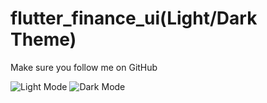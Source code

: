 # flutter_finance_ui(Light/Dark Theme)
Make sure you follow me on GitHub

![Light Mode](https://github.com/virajmoradiya/flutter_finance_ui/assets/92519936/38e29b02-0485-4318-9681-0fcfab7b55e6)
![Dark Mode](https://github.com/virajmoradiya/flutter_finance_ui/assets/92519936/be7594f0-8c16-4b82-9880-127a78e5c34c)
